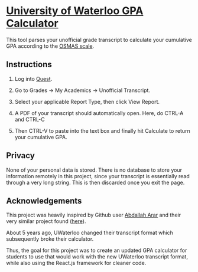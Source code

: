 # [University of Waterloo GPA Calculator](https://caseofcamel.github.io/uwaterloo-gpa-calculator/)

This tool parses your unofficial grade transcript to calculate your cumulative GPA according to the [OSMAS scale](https://www.ouac.on.ca/guide/omsas-conversion-table/).

## Instructions
1. Log into [Quest](https://uwaterloo.ca/quest/").

2. Go to Grades -> My Academics -> Unofficial Transcript.

3. Select your applicable Report Type, then click View Report.

4. A PDF of your transcript should automatically open. Here, do CTRL-A and CTRL-C

5. Then CTRL-V to paste into the text box and finally hit Calculate to return your cumulative GPA.

## Privacy
None of your personal data is stored. There is no database to store your information remotely in this project, since your transcript is essentially read through a very long string. This is then discarded once you exit the page.

## Acknowledgements
This project was heavily inspired by Github user [Abdallah Arar](https://github.com/abdallaharar) and their very similar project found ([here](https://github.com/abdallaharar/autogpa-uwaterloo#readme)).

About 5 years ago, UWaterloo changed their transcript format which subsequently broke their calculator.

Thus, the goal for this project was to create an updated GPA calculator for students to use that would work with the new UWaterloo transcript format, while also using the React.js framework for cleaner code.